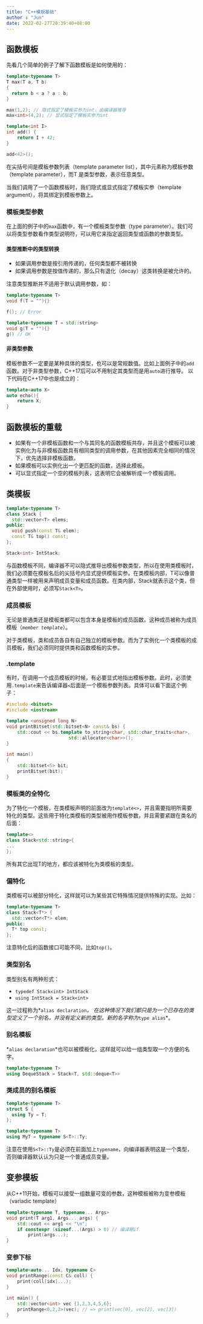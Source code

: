 ```yaml
---
title: "C++模板基础"
author : "Jun"
date: 2022-02-27T20:39:40+08:00
---
```


## 函数模板

先看几个简单的例子了解下函数模板是如何使用的：

```c++
template<typename T>
T max(T a, T b)
{
  return b < a ? a : b;
}

max(1,2); // 隐式指定了模板实参为int，由编译器推导
max<int>(4,2); // 显式指定了模板实参为int

template<int I>
int add() {
    return I + 42;
}

add<42>();
```

在尖括号间是模板参数列表（template parameter list），其中元素称为模板参数（template parameter），而T 是类型参数，表示任意类型。

当我们调用了一个函数模板时，我们隐式或显式指定了模板实参（template argument），将其绑定到模板参数上。

### 模板类型参数

在上面的例子中的`max`函数中，有一个模板类型参数（type parameter）。我们可以将类型参数看作类型说明符，可以用它来指定返回类型或函数的参数类型。

#### 类型推断中的类型转换
- 如果调用参数是按引用传递的，任何类型都不被转换
- 如果调用参数是按值传递的，那么只有退化（decay）这类转换是被允许的。

注意类型推断并不适用于默认调用参数，如：
```c++
template<typename T>
void f(T = ""){}

f(); // Error

template<typename T = std::string>
void g(T = ""){}
g() // OK
```



#### 非类型参数

模板参数不一定要是某种具体的类型，也可以是常规数值。比如上面例子中的`add`函数。对于非类型参数，C++17后可以不用制定其类型而是用`auto`进行推导。
以下代码在C++17中也是成立的：

```c++
template<auto X>
auto echo(){
    return X;
}
```

## 函数模板的重载

- 如果有一个非模板函数和一个与其同名的函数模板共存，并且这个模板可以被实例化为与非模板函数具有相同类型的调用参数，在其他因素完全相同的情况下，优先选择非模板函数。
- 如果模板可以实例化出一个更匹配的函数，选择此模板。
- 可以显式指定一个空的模板列表，这表明它会被解析成一个模板调用。




## 类模板

```c++
template<typename T>
class Stack {
  std::vector<T> elems;
public:
  void push(const T& elem);
  const T& top() const;
};

Stack<int> IntStack;
```

与函数模板不同，编译器不可以隐式推导出模板参数类型，所以在使用类模板时，我们必须要在模板名后的尖括号内显式提供模板实参。在类模板内部，T可以像普通类型一样被用来声明成员变量和成员函数。在类内部，Stack就表示这个类，但在外部使用时，必须写`Stack<T>`。

### 成员模板

无论是普通类还是模板类都可以包含本身是模板的成员函数。这种成员被称为成员模板（*`member template`*）。

对于类模板，类和成员各自有自己独立的模板参数。而为了实例化一个类模板的成员模板，我们必须同时提供类和函数模板的实参。



### .template

有时，在调用一个成员模板的时候，有必要显式地指出模板参数。此时，必须使用`.template`来告诉编译器`<`后面是一个模板参数列表。具体可以看下面这个例子：

```c++
#include <bitset>
#include <iostream>

template <unsigned long N>
void printBitset(std::bitset<N> const& bs) {
    std::cout << bs.template to_string<char, std::char_traits<char>,
				       std::allocator<char>>();
}

int main()
{
	std::bitset<5> bit;
	printBitset(bit);
}


```



### 模板类的全特化

为了特化一个模板，在类模板声明的前面改为`template<>`，并且需要指明所需要特化的类型。这些用于特化类模板的类型被用作模板参数，并且需要紧跟在类名的后面：

```c++
template<>
class Stack<std::string>{
...
};
```

所有其它出现T的地方，都应该被特化为类模板的类型。


### 偏特化

类模板可以被部分特化，这样就可以为某些其它特殊情况提供特殊的实现。比如：

```c++
template<typename T>
class Stack<T*> {
  std::vector<T*> elem;
public:
  T* top const;
};
```

注意特化后的函数接口可能不同，比如`top()`。


### 类型别名

类型别名有两种形式：

- `typedef Stack<int> IntStack`
- `using IntStack = Stack<int>`

这一过程称为*`alias declaration`*。 在这种情况下我们都只是为一个已存在的类型定义了一个别名，并没有定义新的类型。新的名字称为*`type alias`*。

### 别名模板

*`alias declaration`*也可以被模板化，这样就可以给一组类型取一个方便的名字。

```c++
template<typename T>
using DequeStack = Stack<T, std::deque<T>>
```

### 类成员的别名模板

```c++
template<typename T>
struct S {
  using Ty = T;
};

template<typename T>
using MyT = typename S<T>::Ty;
```

注意在使用`S<T>::Ty`是必须在前面加上`typename`，向编译器表明这是一个类型，否则编译器默认认为只是一个普通成员变量。

## 变参模板

从C++11开始，模板可以接受一组数量可变的参数，这种模板被称为变参模板（variadic template）

```c++
template<typename T, typename... Args>
void print(T arg1, Args... args) {
    std::cout << arg1 << "\n";
    if constexpr (sizeof...(Args) > 0) // 编译期if
        print(args...);
}
```


### 变参下标

```c++
template<auto... Idx, typename C>
void printRange(const C& coll) {
    print(coll[idx]...);
}

int main() {
    std::vector<int> vec {1,2,3,4,5,6};
    printRange<0,2,3>(vec); // => print(vec[0], vec[2], vec[3])
}
```
